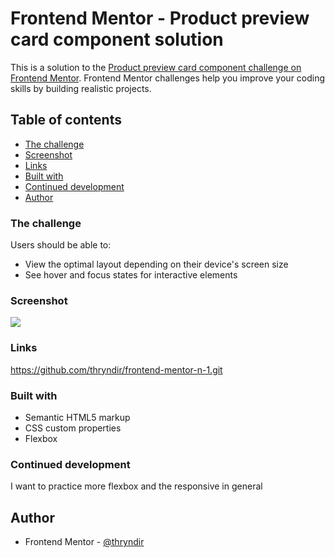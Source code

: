 # Frontend Mentor - Product preview card component solution

This is a solution to the [Product preview card component challenge on Frontend Mentor](https://www.frontendmentor.io/challenges/product-preview-card-component-GO7UmttRfa). Frontend Mentor challenges help you improve your coding skills by building realistic projects. 

## Table of contents
  - [The challenge](#the-challenge)
  - [Screenshot](#screenshot)
  - [Links](#links)
  - [Built with](#built-with)
  - [Continued development](#continued-development)
- [Author](#author)

### The challenge

Users should be able to:

- View the optimal layout depending on their device's screen size
- See hover and focus states for interactive elements

### Screenshot

![](../Mes%20fichiers/image/Capture.PNG)

### Links

https://github.com/thryndir/frontend-mentor-n-1.git

### Built with

- Semantic HTML5 markup
- CSS custom properties
- Flexbox

### Continued development

I want to practice more flexbox and the responsive in general

## Author

- Frontend Mentor - [@thryndir](https://www.frontendmentor.io/profile/thryndir)
